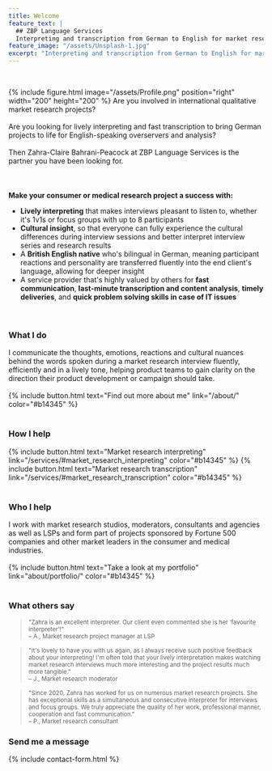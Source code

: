 ```yaml
---
title: Welcome
feature_text: |
  ## ZBP Language Services
  Interpreting and transcription from German to English for market research studios, moderators, consultants, agencies and LSPs
feature_image: "/assets/Unsplash-1.jpg"
excerpt: "Interpreting and transcription from German to English for market research studios, moderators, consultants, agencies and LSPs"
---
```

<br>

{% include figure.html image="/assets/Profile.png" position="right" width="200" height="200" %}
Are you involved in international qualitative market research projects?<br><br>
Are you looking for lively interpreting and fast transcription to bring German projects to life for English-speaking overservers and analysis?<br><br>
Then Zahra-Claire Bahrani-Peacock at ZBP Language Services is the partner you have been looking for.<br><br><br><br>
**Make your consumer or medical research project a success with:**
* **Lively interpreting** that makes interviews pleasant to listen to, whether it's 1v1s or focus groups with up to 8 participants
* **Cultural insight**, so that everyone can fully experience the cultural differences during interview sessions and better interpret interview series and research results
* A **British English native** who's bilingual in German, meaning participant reactions and personality are transferred fluently into the end client's language, allowing for deeper insight
* A service provider that's highly valued by others for **fast communication**, **last-minute transcription and content analysis**, **timely deliveries**, and **quick problem solving skills in case of IT issues**<br><br><br>

### What I do

I communicate the thoughts, emotions, reactions and cultural nuances behind the words spoken during a market research interview fluently, efficiently and in a lively tone, helping product teams to gain clarity on the direction their product development or campaign should take.<br><br>
{% include button.html text="Find out more about me" link="/about/" color="#b14345" %}<br><br>

### How I help

{% include button.html text="Market research interpreting" link="/services/#market_research_interpreting" color="#b14345" %} {% include button.html text="Market research transcription" link="/services/#market_research_transcription" color="#b14345" %}<br><br>

### Who I help

I work with market research studios, moderators, consultants and agencies as well as LSPs and form part of projects sponsored by Fortune 500 companies and other market leaders in the consumer and medical industries.<br><br>
{% include button.html text="Take a look at my portfolio" link="about/portfolio/" color="#b14345" %}<br><br>

### What others say

><small>"Zahra is an excellent interpreter. Our client even commented she is her ‘favourite interpreter’!"<br>
– A., Market research project manager at LSP</small>

><small>"It's lovely to have you with us again, as I always receive such positive feedback about your interpreting! I'm often told that your lively interpretation makes watching market research interviews much more interesting and the project results much more tangible."<br>
– J., Market research moderator</small>

><small>"Since 2020, Zahra has worked for us on numerous market research projects. She has exceptional skills as a simultaneous and consecutive interpreter for interviews and focus groups. We truly appreciate the quality of her work, professional manner, cooperation and fast communication."<br>
– P., Market research consultant</small>

### Send me a message

{% include contact-form.html %}
